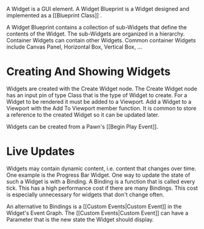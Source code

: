 A Widget is a GUI element.
A Widget Blueprint is a Widget designed and implemented as a [[Blueprint Class]] .

A Widget Blueprint contains a collection of sub-Widgets that define the contents of the Widget.
The sub-Widgets are organized in a hierarchy.
Container Widgets can contain other Widgets.
Common container Widgets include Canvas Panel, Horizontal Box, Vertical Box, ...

# Creating And Showing Widgets
Widgets are created with the Create Widget node.
The Create Widget node has an input pin of type Class that is the type of Widget to create.
For a Widget to be rendered it must be added to a Viewport.
Add a Widget to a Viewport with the Add To Viewport member function.
It is common to store a reference to the created Widget so it can be updated later.

Widgets can be created from a Pawn's [[Begin Play Event]].


# Live Updates
Widgets may contain dynamic content, i.e. content that changes over time.
One example is the Progress Bar Widget.
One way to update the state of such a Widget is with a Binding.
A Binding is a function that is called every tick.
This has a high performance cost if there are many Bindings.
This cost is especially unnecessary for widgets that don't change often.

An alternative to Bindings is a [[Custom Events|Custom Event]] in the Widget's Event Graph.
The [[Custom Events|Custom Event]] can have a Parameter that is the new state the Widget should display.
